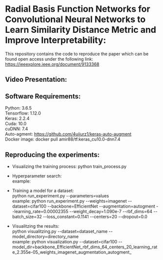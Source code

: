 # Radial Basis Function Networks for Convolutional Neural Networks to Learn Similarity Distance Metric and Improve Interpretability:
This repository contains the code to reproduce the paper which can be found open access under the following link: https://ieeexplore.ieee.org/document/9133368
## Video Presentation:
## Software Requirements:
Python: 3.6.5  
Tensorflow: 1.12.0  
Keras: 2.2.4  
Cuda: 10.0   
cuDNN: 7.4  
Auto-agment: https://github.com/4uiiurz1/keras-auto-augment  
Docker image: docker pull amir88/tf:keras_cu10.0-dnn7.4
## Reproducing the experiments:
- Visualizing the training process:
  python train_process.py
- Hyperparameter search:  
  example:
    
- Training a model for a dataset:  
  python run_experiment.py --parameters=values  
  example: python run_experiment.py --weights=imagenet --dataset=cifar100 --backbone=EfficientNet --augmentation=autogment --learning_rate=0.00002355 --weight_decay=1.090e-7 --rbf_dims=64 --batch_size=32 --loss_constant=0.1141 --centers=20 --dropout=0.0
- Visualitzing the results:  
  python visualitzing.py --dataset=dataset_name --model_directory=directory_name  
  example: python visualization.py --dataset=cifar100 --model_dir=backbone_EfficientNet_rbf_dims_64_centers_20_learning_rate_2.355e-05_weights_imagenet_augmentation_autogment_ 
